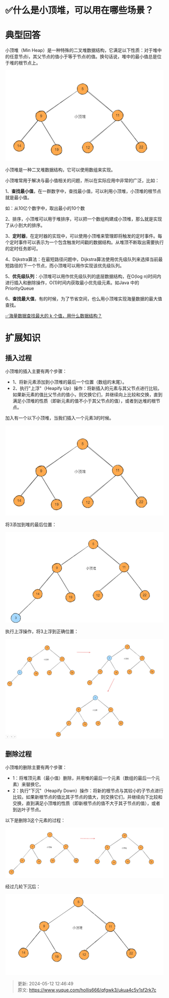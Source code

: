 # ✅什么是小顶堆，可以用在哪些场景？

# 典型回答
   
小顶堆（Min Heap）是一种特殊的二叉堆数据结构，它满足以下性质：对于堆中的任意节点i，其父节点的值小于等于节点i的值。换句话说，堆中的最小值总是位于堆的根节点上。



![1691221691011-5012e8f3-fcd6-49b0-8296-63df3b9224d3.png](./img/p7y5vUBoOISOnsD4/1691221691011-5012e8f3-fcd6-49b0-8296-63df3b9224d3-188846.png)



小顶堆是一种二叉堆数据结构，它可以使用数组来实现。





小顶堆常用于解决与最小值相关的问题，所以在实际应用中非常的广泛，比如：



1、**查找最小值**，在一群数字中，查找最小值，可以利用小顶堆，小顶堆的根节点就是最小值。

如：从10亿个数字中，取出最小的10个数

2、排序，小顶堆可以用于堆排序，可以把一个数组构建成小顶堆，那么就是实现了从小到大的排序。

3、**定时器**，在定时器的实现中，可以使用小顶堆来管理即将触发的定时事件。每个定时事件可以表示为一个包含触发时间戳的数据结构。从堆顶不断取出需要执行的定时任务即可。

4、Dijkstra算法：在最短路径问题中，Dijkstra算法使用优先级队列来选择当前最短路径的下一个节点，而小顶堆可以用作实现该优先级队列。

5、**优先级队列**：小顶堆可以用作优先级队列的底层数据结构，在O(log n)时间内进行插入和删除操作，O(1)时间内获取最小优先级元素。如Java 中的 PriorityQueue

6、**查找最大值**，有的时候，为了节省空间，也么用小顶堆实现海量数据的最大值查找。



[✅海量数据查找最大的 k 个值，用什么数据结构？](https://www.yuque.com/hollis666/qfgwk3/shg3ez3kglge71o2)



# 扩展知识


## 插入过程


小顶堆的插入主要有两个步骤：

+ 1、将新元素添加到小顶堆的最后一个位置（数组的末尾）。
+ 2、执行"上浮"（Heapify Up）操作：将新插入的元素与其父节点进行比较。如果新元素的值比父节点的值小，则交换它们，并继续向上比较和交换，直到满足小顶堆的性质（即新元素的值不小于其父节点的值），或者到达堆的根节点。



加入有一个以下小顶堆，当我们插入一个元素3的时候。

![1691221693280-038af3d7-8b61-4113-91dc-6d00f4a6a3f3.png](./img/p7y5vUBoOISOnsD4/1691221693280-038af3d7-8b61-4113-91dc-6d00f4a6a3f3-040435.png)



将3添加到堆的最后位置：



![1691221804702-b4aa5e33-3469-4987-9c70-976aee9f0e7b.png](./img/p7y5vUBoOISOnsD4/1691221804702-b4aa5e33-3469-4987-9c70-976aee9f0e7b-355571.png)



执行上浮操作，将3上浮到正确位置：



![1691221930269-0ee12701-8eda-495d-85ad-44005804af3c.png](./img/p7y5vUBoOISOnsD4/1691221930269-0ee12701-8eda-495d-85ad-44005804af3c-212713.png)



## 删除过程
小顶堆的删除主要有两个步骤：

+ 1：将堆顶元素（最小值）删除，并用堆的最后一个元素（数组的最后一个元素）来替换它。
+ 2：执行"下沉"（Heapify Down）操作：将新的根节点与其较小的子节点进行比较。如果新根节点的值比其子节点的值大，则交换它们，并继续向下比较和交换，直到满足小顶堆的性质（即新根节点的值不大于其子节点的值），或者到达叶子节点。





以下是删除3这个元素的过程：



![1691222304519-1983cbd8-141c-420f-92d2-7c63498d80fb.png](./img/p7y5vUBoOISOnsD4/1691222304519-1983cbd8-141c-420f-92d2-7c63498d80fb-128539.png)



经过几轮下沉后：



![1691222311287-a7750217-2ddb-45cd-879d-52f1483d0a9d.png](./img/p7y5vUBoOISOnsD4/1691222311287-a7750217-2ddb-45cd-879d-52f1483d0a9d-134262.png)



> 更新: 2024-05-12 12:46:49  
> 原文: <https://www.yuque.com/hollis666/qfgwk3/ukua4c5v1sf2rk7c>